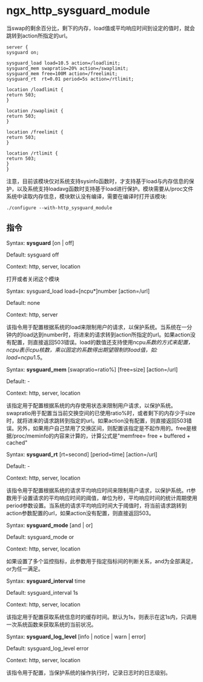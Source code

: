# ngx_http_sysguard_module

当swap的剩余百分比，剩下的内存，load值或平均响应时间到设定的值时，就会跳转到action所指定的url。

```
server {
sysguard on;

sysguard_load load=10.5 action=/loadlimit;
sysguard_mem swapratio=20% action=/swaplimit;
sysguard_mem free=100M action=/freelimit;
sysguard_rt  rt=0.01 period=5s action=/rtlimit;

location /loadlimit {
return 503;
}

location /swaplimit {
return 503;
}

location /freelimit {
return 503;
}

location /rtlimit {
return 503;
}
}
```

注意，目前该模块仅对系统支持sysinfo函数时，才支持基于load与内存信息的保护，以及系统支持loadavg函数时支持基于load进行保护。模块需要从/proc文件系统中读取内存信息，模块默认没有编译，需要在编译时打开该模块:

```
./configure --with-http_sysguard_module
```


## 指令
Syntax: **sysguard** [on | off]

Default: sysguard off

Context: http, server, location


打开或者关闭这个模块

Syntax: sysguard_load load=[ncpu*]number [action=/url]

Default: none

Context: http, server


该指令用于配置根据系统的load来限制用户的请求，以保护系统。当系统在一分钟内的load达到number时，将进来的请求转到action所指定的url。如果action没有配置，则直接返回503错误。load的数值还支持使用ncpu*系数的方式来配置，ncpu表示cpu核数，乘以固定的系数得出期望限制的load值，如: load=ncpu*1.5。

Syntax: **sysguard_mem** [swapratio=ratio%] [free=size] [action=/url]

Default: -

Context: http, server, location


该指定用于配置根据系统的内存使用状态来限制用户请求，以保护系统。swapratio用于配置当当前交换空间的已使用ratio%时，或者剩下的内存少于size时，就将进来的请求跳转到指定的url。如果action没有配置，则直接返回503错误。另外，如果用户自己禁用了交换区间，则配置该指定是不起作用的。free是根据/proc/meminfo的内容来计算的，计算公式是"memfree= free + buffered + cached"

Syntax: **sysguard_rt** [rt=second] [period=time] [action=/url]

Default: -

Context: http, server, location


该指令用于配置根据系统的请求平均响应时间来限制用户请求，以保护系统。rt参数用于设置请求的平均响应时间的阈值，单位为秒，平均响应时间的统计周期使用period参数设置。当系统的请求平均响应时间大于阈值时，将当前请求跳转到action参数配置的url，如果action没有配置，则直接返回503。

Syntax: **sysguard_mode** [and | or]

Default: sysguard_mode or

Context: http, server, location


如果设置了多个监控指标，此参数用于指定指标间的判断关系，and为全部满足，or为任一满足。

Syntax: **sysguard_interval** time

Default: sysguard_interval 1s

Context: http, server, location


该指定用于配置获取系统信息时的缓存时间。默认为1s，则表示在这1s内，只调用一次系统函数来获取系统的当前状况。

Syntax: **sysguard_log_level** [info | notice | warn | error]

Default: sysguard_log_level error

Context: http, server, location


该指令用于配置，当保护系统的操作执行时，记录日志时的日志级别。

